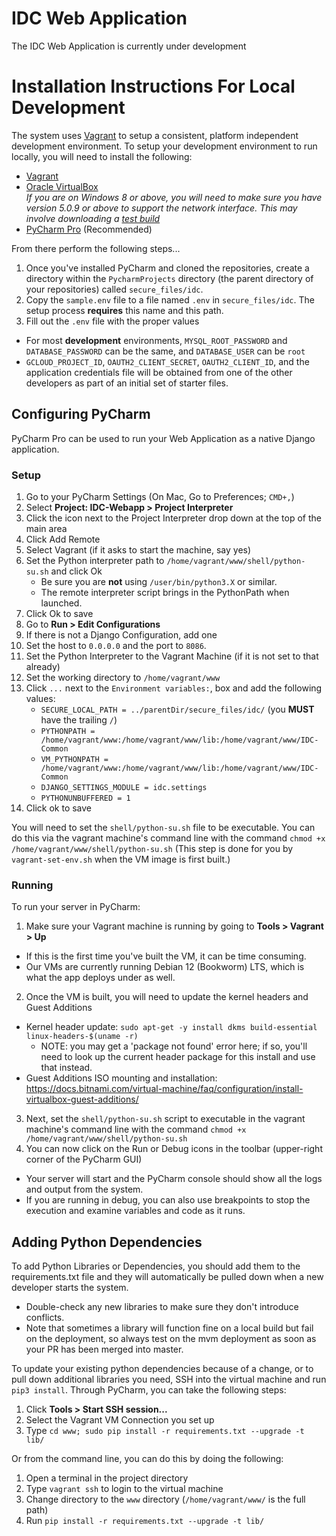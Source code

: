 # IDC Web Application

The IDC Web Application is currently under development

# Installation Instructions For Local Development

The system uses [Vagrant](https://www.vagrantup.com/) to setup a consistent, platform independent development environment. To setup your development environment to run locally, you will need to install the following:

 * [Vagrant](https://www.vagrantup.com/downloads.html)
 * [Oracle VirtualBox](https://www.virtualbox.org/wiki/Downloads)<br>*If you are on Windows 8 or above, you will need to make sure you have version 5.0.9 or above to support the network interface. This may involve downloading a [test build](https://www.virtualbox.org/wiki/Testbuilds)*
 * [PyCharm Pro](https://www.jetbrains.com/pycharm/) (Recommended)

From there perform the following steps...

 1. Once you've installed PyCharm and cloned the repositories, create a directory within the `PycharmProjects` directory (the parent directory of your repositories) called `secure_files/idc`.
 2. Copy the `sample.env` file to a file named `.env` in `secure_files/idc`. The setup process **requires** this name and this path.
 3. Fill out the `.env` file with the proper values
   * For most **development** environments, `MYSQL_ROOT_PASSWORD` and `DATABASE_PASSWORD` can be the same, and `DATABASE_USER` can be `root`
   * `GCLOUD_PROJECT_ID`, `OAUTH2_CLIENT_SECRET`, `OAUTH2_CLIENT_ID`, and the application credentials file will be obtained from one of the other developers as part of 
   an initial set of starter files.

## Configuring PyCharm

PyCharm Pro can be used to run your Web Application as a native Django application.

### Setup

 1. Go to your PyCharm Settings (On Mac, Go to Preferences; `CMD+,`)
 2. Select **Project: IDC-Webapp > Project Interpreter**
 3. Click the icon next to the Project Interpreter drop down at the top of the main area
 4. Click Add Remote
 5. Select Vagrant (if it asks to start the machine, say yes)
 6. Set the Python interpreter path to `/home/vagrant/www/shell/python-su.sh` and click Ok
    - Be sure you are **not** using `/user/bin/python3.X` or similar.
    - The remote interpreter script brings in the PythonPath when launched.
 7. Click Ok to save
 10. Go to **Run > Edit Configurations**
 11. If there is not a Django Configuration, add one
 12. Set the host to `0.0.0.0` and the port to `8086`.
 13. Set the Python Interpreter to the Vagrant Machine (if it is not set to that already)
 14. Set the working directory to `/home/vagrant/www`
 15. Click `...` next to the `Environment variables:`, box and add the following values:
     - `SECURE_LOCAL_PATH = ../parentDir/secure_files/idc/` (you **MUST** have the trailing `/`)
     - `PYTHONPATH = /home/vagrant/www:/home/vagrant/www/lib:/home/vagrant/www/IDC-Common`
     - `VM_PYTHONPATH = /home/vagrant/www:/home/vagrant/www/lib:/home/vagrant/www/IDC-Common`
     - `DJANGO_SETTINGS_MODULE = idc.settings`
     - `PYTHONUNBUFFERED = 1`
 16. Click ok to save

You will need to set the `shell/python-su.sh` file to be executable. You can do this via the vagrant machine's command line with the command `chmod +x /home/vagrant/www/shell/python-su.sh`
(This step is done for you by `vagrant-set-env.sh` when the VM image is first built.)

### Running

To run your server in PyCharm:

 1. Make sure your Vagrant machine is running by going to **Tools > Vagrant > Up**
  * If this is the first time you've built the VM, it can be time consuming.
  * Our VMs are currently running Debian 12 (Bookworm) LTS, which is what the app deploys under as well.
 2. Once the VM is built, you will need to update the kernel headers and Guest Additions
  * Kernel header update: `sudo apt-get -y install dkms build-essential linux-headers-$(uname -r)`
    * NOTE: you may get a 'package not found' error here; if so, you'll need to look up the current header package for this install and use that instead.
  * Guest Additions ISO mounting and installation: https://docs.bitnami.com/virtual-machine/faq/configuration/install-virtualbox-guest-additions/
 3. Next, set the `shell/python-su.sh` script to executable in the vagrant machine's command line with the command `chmod +x /home/vagrant/www/shell/python-su.sh`
 4. You can now click on the Run or Debug icons in the toolbar (upper-right corner of the PyCharm GUI)
  * Your server will start and the PyCharm console should show all the logs and output from the system. 
  * If you are running in debug, you can also use breakpoints to stop the execution and examine variables and code as it runs.

## Adding Python Dependencies

To add Python Libraries or Dependencies, you should add them to the requirements.txt file and they will automatically be pulled down when a new developer starts the system.
 * Double-check any new libraries to make sure they don't introduce conflicts.
 * Note that sometimes a library will function fine on a local build but fail on the deployment, so always test on the mvm deployment as soon as your PR has been merged into master.

To update your existing python dependencies because of a change, or to pull down additional libraries you need, SSH into the virtual machine and run `pip3 install`. Through PyCharm, you can take the following steps:

 1. Click **Tools > Start SSH session...**
 2. Select the Vagrant VM Connection you set up
 3. Type `cd www; sudo pip install -r requirements.txt --upgrade -t lib/`

Or from the command line, you can do this by doing the following:

 1. Open a terminal in the project directory
 2. Type `vagrant ssh` to login to the virtual machine
 3. Change directory to the `www` directory (`/home/vagrant/www/` is the full path)
 4. Run `pip install -r requirements.txt --upgrade -t lib/`

